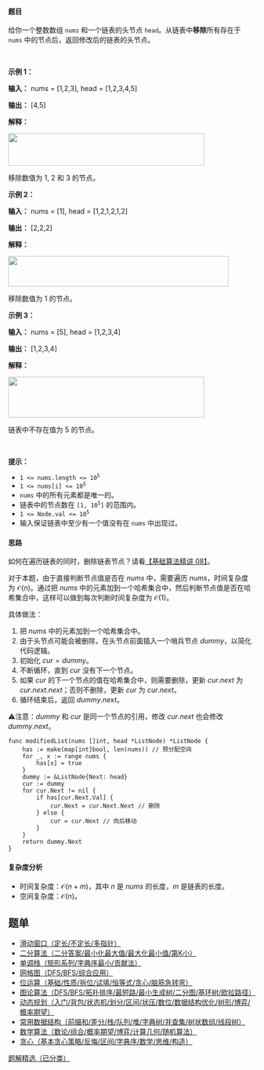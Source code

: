 #### 题目

<p>给你一个整数数组 <code>nums</code> 和一个链表的头节点 <code>head</code>。从链表中<strong>移除</strong>所有存在于 <code>nums</code> 中的节点后，返回修改后的链表的头节点。</p>

<p>&nbsp;</p>

<p><strong class="example">示例 1：</strong></p>

<div class="example-block">
<p><strong>输入：</strong> <span class="example-io">nums = [1,2,3], head = [1,2,3,4,5]</span></p>

<p><strong>输出：</strong> <span class="example-io">[4,5]</span></p>

<p><strong>解释：</strong></p>

<p><strong><img alt="" src="https://assets.leetcode.com/uploads/2024/06/11/linkedlistexample0.png" style="width: 400px; height: 66px;" /></strong></p>

<p>移除数值为 1, 2 和 3 的节点。</p>
</div>

<p><strong class="example">示例 2：</strong></p>

<div class="example-block">
<p><strong>输入：</strong> <span class="example-io">nums = [1], head = [1,2,1,2,1,2]</span></p>

<p><strong>输出：</strong> <span class="example-io">[2,2,2]</span></p>

<p><strong>解释：</strong></p>

<p><img alt="" src="https://assets.leetcode.com/uploads/2024/06/11/linkedlistexample1.png" style="height: 62px; width: 450px;" /></p>

<p>移除数值为 1 的节点。</p>
</div>

<p><strong class="example">示例 3：</strong></p>

<div class="example-block">
<p><strong>输入：</strong> <span class="example-io">nums = [5], head = [1,2,3,4]</span></p>

<p><strong>输出：</strong> <span class="example-io">[1,2,3,4]</span></p>

<p><strong>解释：</strong></p>

<p><strong><img alt="" src="https://assets.leetcode.com/uploads/2024/06/11/linkedlistexample2.png" style="width: 400px; height: 83px;" /></strong></p>

<p>链表中不存在值为 5 的节点。</p>
</div>

<p>&nbsp;</p>

<p><strong>提示：</strong></p>

<ul>
	<li><code>1 &lt;= nums.length &lt;= 10<sup>5</sup></code></li>
	<li><code>1 &lt;= nums[i] &lt;= 10<sup>5</sup></code></li>
	<li><code>nums</code> 中的所有元素都是唯一的。</li>
	<li>链表中的节点数在 <code>[1, 10<sup>5</sup>]</code> 的范围内。</li>
	<li><code>1 &lt;= Node.val &lt;= 10<sup>5</sup></code></li>
	<li>输入保证链表中至少有一个值没有在&nbsp;<code>nums</code> 中出现过。</li>
</ul>

#### 思路

如何在遍历链表的同时，删除链表节点？请看[【基础算法精讲 08】](https://www.bilibili.com/video/BV1VP4y1Q71e/)。

对于本题，由于直接判断节点值是否在 $\textit{nums}$ 中，需要遍历 $\textit{nums}$，时间复杂度为 $\mathcal{O}(n)$。通过把 $\textit{nums}$ 中的元素加到一个哈希集合中，然后判断节点值是否在哈希集合中，这样可以做到每次判断时间复杂度为 $\mathcal{O}(1)$。

具体做法：

1. 把 $\textit{nums}$ 中的元素加到一个哈希集合中。
2. 由于头节点可能会被删除，在头节点前面插入一个哨兵节点 $\textit{dummy}$，以简化代码逻辑。
3. 初始化 $\textit{cur} = \textit{dummy}$。
4. 不断循环，直到 $\textit{cur}$ 没有下一个节点。
5. 如果 $\textit{cur}$ 的下一个节点的值在哈希集合中，则需要删除，更新 $\textit{cur}.\textit{next}$ 为 $\textit{cur}.\textit{next}.\textit{next}$；否则不删除，更新 $\textit{cur}$ 为 $\textit{cur}.\textit{next}$。
6. 循环结束后，返回 $\textit{dummy}.\textit{next}$。

⚠注意：$\textit{dummy}$ 和 $\textit{cur}$ 是同一个节点的引用，修改 $\textit{cur}.\textit{next}$ 也会修改 $\textit{dummy}.\textit{next}$。

```
func modifiedList(nums []int, head *ListNode) *ListNode {
	has := make(map[int]bool, len(nums)) // 预分配空间
	for _, x := range nums {
		has[x] = true
	}
	dummy := &ListNode{Next: head}
	cur := dummy
	for cur.Next != nil {
		if has[cur.Next.Val] {
			cur.Next = cur.Next.Next // 删除
		} else {
			cur = cur.Next // 向后移动
		}
	}
	return dummy.Next
}
```

#### 复杂度分析

- 时间复杂度：$\mathcal{O}(n + m)$，其中 $n$ 是 $\textit{nums}$ 的长度，$m$ 是链表的长度。
- 空间复杂度：$\mathcal{O}(n)$。

## 题单

- [滑动窗口（定长/不定长/多指针）](https://leetcode.cn/circle/discuss/0viNMK/)
- [二分算法（二分答案/最小化最大值/最大化最小值/第K小）](https://leetcode.cn/circle/discuss/SqopEo/)
- [单调栈（矩形系列/字典序最小/贡献法）](https://leetcode.cn/circle/discuss/9oZFK9/)
- [网格图（DFS/BFS/综合应用）](https://leetcode.cn/circle/discuss/YiXPXW/)
- [位运算（基础/性质/拆位/试填/恒等式/贪心/脑筋急转弯）](https://leetcode.cn/circle/discuss/dHn9Vk/)
- [图论算法（DFS/BFS/拓扑排序/最短路/最小生成树/二分图/基环树/欧拉路径）](https://leetcode.cn/circle/discuss/01LUak/)
- [动态规划（入门/背包/状态机/划分/区间/状压/数位/数据结构优化/树形/博弈/概率期望）](https://leetcode.cn/circle/discuss/tXLS3i/)
- [常用数据结构（前缀和/差分/栈/队列/堆/字典树/并查集/树状数组/线段树）](https://leetcode.cn/circle/discuss/mOr1u6/)
- [数学算法（数论/组合/概率期望/博弈/计算几何/随机算法）](https://leetcode.cn/circle/discuss/IYT3ss/)
- [贪心（基本贪心策略/反悔/区间/字典序/数学/思维/构造）](https://leetcode.cn/circle/discuss/g6KTKL/)

[题解精选（已分类）](https://github.com/EndlessCheng/codeforces-go/blob/master/leetcode/SOLUTIONS.md)